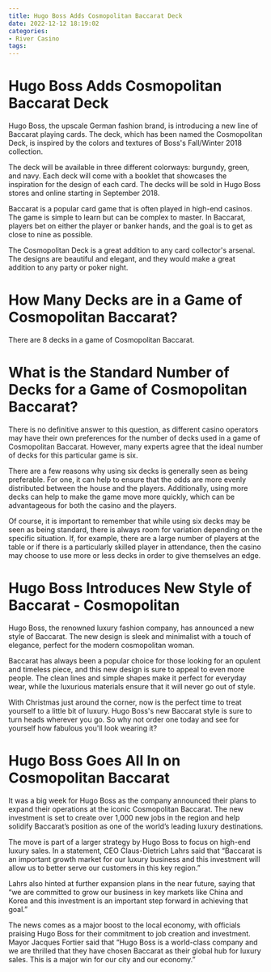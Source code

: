 ```yaml
---
title: Hugo Boss Adds Cosmopolitan Baccarat Deck
date: 2022-12-12 18:19:02
categories:
- River Casino
tags:
---
```



#  Hugo Boss Adds Cosmopolitan Baccarat Deck

Hugo Boss, the upscale German fashion brand, is introducing a new line of Baccarat playing cards. The deck, which has been named the Cosmopolitan Deck, is inspired by the colors and textures of Boss's Fall/Winter 2018 collection.

The deck will be available in three different colorways: burgundy, green, and navy. Each deck will come with a booklet that showcases the inspiration for the design of each card. The decks will be sold in Hugo Boss stores and online starting in September 2018.

Baccarat is a popular card game that is often played in high-end casinos. The game is simple to learn but can be complex to master. In Baccarat, players bet on either the player or banker hands, and the goal is to get as close to nine as possible.

The Cosmopolitan Deck is a great addition to any card collector's arsenal. The designs are beautiful and elegant, and they would make a great addition to any party or poker night.

#  How Many Decks are in a Game of Cosmopolitan Baccarat?

There are 8 decks in a game of Cosmopolitan Baccarat.

#  What is the Standard Number of Decks for a Game of Cosmopolitan Baccarat?

There is no definitive answer to this question, as different casino operators may have their own preferences for the number of decks used in a game of Cosmopolitan Baccarat. However, many experts agree that the ideal number of decks for this particular game is six.

There are a few reasons why using six decks is generally seen as being preferable. For one, it can help to ensure that the odds are more evenly distributed between the house and the players. Additionally, using more decks can help to make the game move more quickly, which can be advantageous for both the casino and the players.

Of course, it is important to remember that while using six decks may be seen as being standard, there is always room for variation depending on the specific situation. If, for example, there are a large number of players at the table or if there is a particularly skilled player in attendance, then the casino may choose to use more or less decks in order to give themselves an edge.

#  Hugo Boss Introduces New Style of Baccarat - Cosmopolitan

Hugo Boss, the renowned luxury fashion company, has announced a new style of Baccarat. The new design is sleek and minimalist with a touch of elegance, perfect for the modern cosmopolitan woman.

Baccarat has always been a popular choice for those looking for an opulent and timeless piece, and this new design is sure to appeal to even more people. The clean lines and simple shapes make it perfect for everyday wear, while the luxurious materials ensure that it will never go out of style.

With Christmas just around the corner, now is the perfect time to treat yourself to a little bit of luxury. Hugo Boss's new Baccarat style is sure to turn heads wherever you go. So why not order one today and see for yourself how fabulous you'll look wearing it?

#  Hugo Boss Goes All In on Cosmopolitan Baccarat

It was a big week for Hugo Boss as the company announced their plans to expand their operations at the iconic Cosmopolitan Baccarat. The new investment is set to create over 1,000 new jobs in the region and help solidify Baccarat’s position as one of the world’s leading luxury destinations.

The move is part of a larger strategy by Hugo Boss to focus on high-end luxury sales. In a statement, CEO Claus-Dietrich Lahrs said that “Baccarat is an important growth market for our luxury business and this investment will allow us to better serve our customers in this key region.”

Lahrs also hinted at further expansion plans in the near future, saying that “we are committed to grow our business in key markets like China and Korea and this investment is an important step forward in achieving that goal.”

The news comes as a major boost to the local economy, with officials praising Hugo Boss for their commitment to job creation and investment. Mayor Jacques Fortier said that “Hugo Boss is a world-class company and we are thrilled that they have chosen Baccarat as their global hub for luxury sales. This is a major win for our city and our economy.”